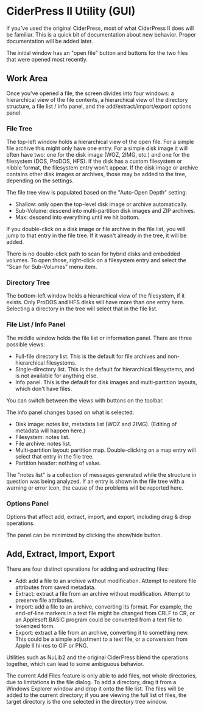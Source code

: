 # CiderPress II Utility (GUI) #

If you've used the original CiderPress, most of what CiderPress II does will be familiar.  This
is a quick bit of documentation about new behavior.  Proper documentation will be added later.

The initial window has an "open file" button and buttons for the two files that were opened
most recently.

## Work Area ##

Once you've opened a file, the screen divides into four windows: a hierarchical view of the
file contents, a hierarchical view of the directory structure, a file list / info panel, and
the add/extract/import/export options panel.

### File Tree ###

The top-left window holds a hierarchical view of the open file.  For a simple file archive this
might only have one entry.  For a simple disk image it will often have two: one for the disk image
(WOZ, 2IMG, etc.) and one for the filesystem (DOS, ProDOS, HFS).  If the disk has a custom
filesystem or nibble format, the filesystem entry won't appear.  If the disk image or archive
contains other disk images or archives, those may be added to the tree, depending on the settings.

The file tree view is populated based on the "Auto-Open Depth" setting:

 - Shallow: only open the top-level disk image or archive automatically.
 - Sub-Volume: descend into multi-partition disk images and ZIP archives.
 - Max: descend into everything until we hit bottom.

If you double-click on a disk image or file archive in the file list, you will jump to that
entry in the file tree.  If it wasn't already in the tree, it will be added.

There is no double-click path to scan for hybrid disks and embedded volumes.  To open those,
right-click on a filesystem entry and select the "Scan for Sub-Volumes" menu item.

### Directory Tree ###

The bottom-left window holds a hierarchical view of the filesystem, if it exists.  Only ProDOS
and HFS disks will have more than one entry here.  Selecting a directory in the tree will
select that in the file list.

### File List / Info Panel ###

The middle window holds the file list or information panel.  There are three possible views:

 - Full-file directory list.  This is the default for file archives and non-hierarchical
   filesystems.
 - Single-directory list.  This is the default for hierarchical filesystems, and is not
   available for anything else.
 - Info panel.  This is the default for disk images and multi-partition layouts, which don't
   have files.

You can switch between the views with buttons on the toolbar.

The info panel changes based on what is selected:

 - Disk image: notes list, metadata list (WOZ and 2IMG).  (Editing of metadata will happen here.)
 - Filesystem: notes list.
 - File archive: notes list.
 - Multi-partition layout: partition map.  Double-clicking on a map entry will select that
   entry in the file tree.
 - Partition header: nothing of value.

The "notes list" is a collection of messages generated while the structure in question was being
analyzed.  If an entry is shown in the file tree with a warning or error icon, the cause of the
problems will be reported here.

### Options Panel ###

Options that affect add, extract, import, and export, including drag & drop operations.

The panel can be minimized by clicking the show/hide button.


## Add, Extract, Import, Export ##

There are four distinct operations for adding and extracting files:

 - Add: add a file to an archive without modification.  Attempt to restore
   file attributes from saved metadata.
 - Extract: extract a file from an archive without modification.  Attempt to
   preserve file attributes.
 - Import: add a file to an archive, converting its format.  For example,
   the end-of-line markers in a text file might be changed from CRLF to CR,
   or an Applesoft BASIC program could be converted from a text file to
   tokenized form.
 - Export: extract a file from an archive, converting it to something new.
   This could be a simple adjustment to a text file, or a conversion from
   Apple II hi-res to GIF or PNG.

Utilities such as NuLib2 and the original CiderPress blend the operations
together, which can lead to some ambiguous behavior.

The current Add Files feature is only able to add files, not whole directories,
due to limitations in the file dialog.  To add a directory, drag it from a
Windows Explorer window and drop it onto the file list.  The files will be
added to the current directory; if you are viewing the full list of files, the
target directory is the one selected in the directory tree window.
